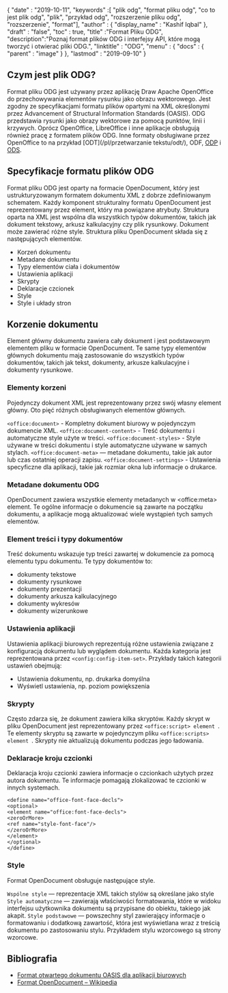 {
  "date" : "2019-10-11",
  "keywords" :[ "plik odg", "format pliku odg", "co to jest plik odg", "plik", "przykład odg", "rozszerzenie pliku odg", "rozszerzenie", "format"],
  "author" : {
    "display_name" : "Kashif Iqbal"
},
  "draft" : "false",
  "toc" : true,
  "title" :"Format Pliku ODG",
  "description":"Poznaj format plików ODG i interfejsy API, które mogą tworzyć i otwierać pliki ODG.",
  "linktitle" : "ODG",
  "menu" : {
    "docs" : {
      "parent" : "image"
}
},
  "lastmod" : "2019-09-10"
}

## Czym jest plik ODG?

Format pliku ODG jest używany przez aplikację Draw Apache OpenOffice do przechowywania elementów rysunku jako obrazu wektorowego. Jest zgodny ze specyfikacjami formatu plików opartymi na XML określonymi przez Advancement of Structural Information Standards (OASIS). ODG przedstawia rysunki jako obrazy wektorowe za pomocą punktów, linii i krzywych. Oprócz OpenOffice, LibreOffice i inne aplikacje obsługują również pracę z formatem plików ODG. Inne formaty obsługiwane przez OpenOffice to na przykład [ODT](/pl/przetwarzanie tekstu/odt/), ODF, [ODP](/pl/presentation/odp/) i [ODS](/pl/spreadsheet/ods/).


## Specyfikacje formatu plików ODG

Format pliku ODG jest oparty na formacie OpenDocument, który jest ustrukturyzowanym formatem dokumentu XML z dobrze zdefiniowanym schematem.
Każdy komponent strukturalny formatu OpenDocument jest reprezentowany przez element, który ma powiązane atrybuty. Struktura oparta na XML jest wspólna dla wszystkich typów dokumentów, takich jak dokument tekstowy, arkusz kalkulacyjny czy plik rysunkowy. Dokument może zawierać różne style. Struktura pliku OpenDocument składa się z następujących elementów.
* Korzeń dokumentu
* Metadane dokumentu
* Typy elementów ciała i dokumentów
* Ustawienia aplikacji
* Skrypty
* Deklaracje czcionek
* Style
* Style i układy stron

## Korzenie dokumentu ##

Element główny dokumentu zawiera cały dokument i jest podstawowym elementem pliku w formacie OpenDocument. Te same typy elementów głównych dokumentu mają zastosowanie do wszystkich typów dokumentów, takich jak tekst, dokumenty, arkusze kalkulacyjne i dokumenty rysunkowe.

### Elementy korzeni ###
Pojedynczy dokument XML jest reprezentowany przez swój własny element główny. Oto pięć różnych obsługiwanych elementów głównych.

`<office:document>` - Kompletny dokument biurowy w pojedynczym dokumencie XML.
`<office:document-content>` - Treść dokumentu i automatyczne style użyte w treści.
`<office:document-styles>` - Style używane w treści dokumentu i style automatyczne używane w samych stylach.
`<office:document-meta>` — metadane dokumentu, takie jak autor lub czas ostatniej operacji zapisu.
`<office:document-settings>` - Ustawienia specyficzne dla aplikacji, takie jak rozmiar okna lub informacje o drukarce.

### Metadane dokumentu ODG ###
OpenDocument zawiera wszystkie elementy metadanych w \<office:meta> element. Te ogólne informacje o dokumencie są zawarte na początku dokumentu, a aplikacje mogą aktualizować wiele wystąpień tych samych elementów.

### Element treści i typy dokumentów ###
Treść dokumentu wskazuje typ treści zawartej w dokumencie za pomocą elementu typu dokumentu. Te typy dokumentów to:
* dokumenty tekstowe
* dokumenty rysunkowe
* dokumenty prezentacji
* dokumenty arkusza kalkulacyjnego
* dokumenty wykresów
* dokumenty wizerunkowe

### Ustawienia aplikacji ###
Ustawienia aplikacji biurowych reprezentują różne ustawienia związane z konfiguracją dokumentu lub wyglądem dokumentu. Każda kategoria jest reprezentowana przez `<config:config-item-set>`. Przykłady takich kategorii ustawień obejmują:
* Ustawienia dokumentu, np. drukarka domyślna
* Wyświetl ustawienia, np. poziom powiększenia

### Skrypty ###
Często zdarza się, że dokument zawiera kilka skryptów. Każdy skrypt w pliku OpenDocument jest reprezentowany przez `<office:script> element `. Te elementy skryptu są zawarte w pojedynczym pliku `<office:scripts> element `. Skrypty nie aktualizują dokumentu podczas jego ładowania.
### Deklaracje kroju czcionki ###

Deklaracja kroju czcionki zawiera informacje o czcionkach użytych przez autora dokumentu. Te informacje pomagają zlokalizować te czcionki w innych systemach.
```
<define name="office-font-face-decls">
<optional>
<element name="office:font-face-decls">
<zeroOrMore>
<ref name="style-font-face"/>
</zeroOrMore>
</element>
</optional>
</define>
```
### Style ###
Format OpenDocument obsługuje następujące style.

`Wspólne style` — reprezentacje XML takich stylów są określane jako style
`Style automatyczne` — zawierają właściwości formatowania, które w widoku interfejsu użytkownika dokumentu są przypisane do obiektu, takiego jak akapit.
`Style podstawowe` — powszechny styl zawierający informacje o formatowaniu i dodatkową zawartość, która jest wyświetlana wraz z treścią dokumentu po zastosowaniu stylu. Przykładem stylu wzorcowego są strony wzorcowe.

## Bibliografia ##
* [Format otwartego dokumentu OASIS dla aplikacji biurowych](https://www.oasis-open.org/committees/tc_home.php?wg_abbrev=office)
* [Format OpenDocument – Wikipedia](https://en.wikipedia.org/wiki/OpenDocument)

